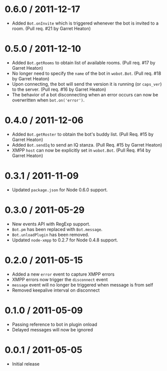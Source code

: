 0.6.0 / 2011-12-17
=================

  * Added `Bot.onInvite` which is triggered whenever the bot is invited to a room. (Pull req. #21 by Garret Heaton)

0.5.0 / 2011-12-10
==================

  * Added `Bot.getRooms` to obtain list of available rooms. (Pull req. #17 by Garret Heaton)
  * No longer need to specify the `name` of the bot in `wobot.Bot`. (Pull req. #18 by Garret Heaton)
  * Upon connecting, the bot will send the version it is running (or `caps_ver`) to the server. (Pull req. #16 by Garret Heaton)
  * The behavior of a bot disconnecting when an error occurs can now be overwritten when `bot.on('error')`.

0.4.0 / 2011-12-06
==================

  * Added `Bot.getRoster` to obtain the bot's buddy list. (Pull Req. #15 by Garret Heaton)
  * Added `Bot.sendIq` to send an IQ stanza. (Pull Req. #15 by Garret Heaton)
  * XMPP `host` can now be explicitly set in `wobot.Bot`. (Pull Req. #14 by Garret Heaton)

0.3.1 / 2011-11-09
==================

  * Updated `package.json` for Node 0.6.0 support.

0.3.0 / 2011-05-29
==================

  * New events API with RegExp support.
  * `Bot.pm` has been replaced with `Bot.message`.
  * `Bot.unloadPlugin` has been removed.
  * Updated `node-xmpp` to 0.2.7 for Node 0.4.8 support.

0.2.0 / 2011-05-15
==================

  * Added a new `error` event to capture XMPP errors
  * XMPP errors now trigger the `disconnect` event
  * `message` event will no longer be triggered when message is from self
  * Removed keepalive interval on disconnect

0.1.0 / 2011-05-09
==================

  * Passing reference to bot in plugin onload
  * Delayed messages will now be ignored

0.0.1 / 2011-05-05
==================

  * Initial release
